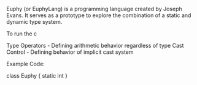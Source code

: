 Euphy (or EuphyLang) is a programming language created by Joseph Evans.
It serves as a prototype to explore the combination of a static and dynamic type system.

To run the c


Type Operators - Defining arithmetic behavior regardless of type
Cast Control   - Defining behavior of implicit cast system

Example Code:

class Euphy {
    static int 
}